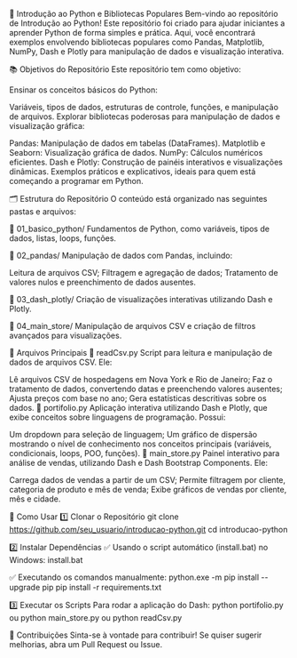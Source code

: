 🐍 Introdução ao Python e Bibliotecas Populares
Bem-vindo ao repositório de Introdução ao Python! Este repositório foi criado para ajudar iniciantes a aprender Python de forma simples e prática. Aqui, você encontrará exemplos envolvendo bibliotecas populares como Pandas, Matplotlib, NumPy, Dash e Plotly para manipulação de dados e visualização interativa.

📚 Objetivos do Repositório
Este repositório tem como objetivo:

Ensinar os conceitos básicos do Python:

Variáveis, tipos de dados, estruturas de controle, funções, e manipulação de arquivos.
Explorar bibliotecas poderosas para manipulação de dados e visualização gráfica:

Pandas: Manipulação de dados em tabelas (DataFrames).
Matplotlib e Seaborn: Visualização gráfica de dados.
NumPy: Cálculos numéricos eficientes.
Dash e Plotly: Construção de painéis interativos e visualizações dinâmicas.
Exemplos práticos e explicativos, ideais para quem está começando a programar em Python.

🗂️ Estrutura do Repositório
O conteúdo está organizado nas seguintes pastas e arquivos:

📌 01_basico_python/
Fundamentos de Python, como variáveis, tipos de dados, listas, loops, funções.

📌 02_pandas/
Manipulação de dados com Pandas, incluindo:

Leitura de arquivos CSV;
Filtragem e agregação de dados;
Tratamento de valores nulos e preenchimento de dados ausentes.

📌 03_dash_plotly/
Criação de visualizações interativas utilizando Dash e Plotly.

📌 04_main_store/
Manipulação de arquivos CSV e criação de filtros avançados para visualizações.

📄 Arquivos Principais
🔹 readCsv.py
Script para leitura e manipulação de dados de arquivos CSV. Ele:

Lê arquivos CSV de hospedagens em Nova York e Rio de Janeiro;
Faz o tratamento de dados, convertendo datas e preenchendo valores ausentes;
Ajusta preços com base no ano;
Gera estatísticas descritivas sobre os dados.
🔹 portifolio.py
Aplicação interativa utilizando Dash e Plotly, que exibe conceitos sobre linguagens de programação. Possui:

Um dropdown para seleção de linguagem;
Um gráfico de dispersão mostrando o nível de conhecimento nos conceitos principais (variáveis, condicionais, loops, POO, funções).
🔹 main_store.py
Painel interativo para análise de vendas, utilizando Dash e Dash Bootstrap Components. Ele:

Carrega dados de vendas a partir de um CSV;
Permite filtragem por cliente, categoria de produto e mês de venda;
Exibe gráficos de vendas por cliente, mês e cidade.

🔧 Como Usar
1️⃣ Clonar o Repositório
  git clone https://github.com/seu_usuario/introducao-python.git
  cd introducao-python

2️⃣ Instalar Dependências
  ✅ Usando o script automático (install.bat) no Windows:
        install.bat
  
  ✅ Executando os comandos manualmente:
      python.exe -m pip install --upgrade pip
      pip install -r requirements.txt

3️⃣ Executar os Scripts
Para rodar a aplicação do Dash:
  python portifolio.py
  ou
  python main_store.py
  ou
  python readCsv.py
  
🚀 Contribuições
Sinta-se à vontade para contribuir! Se quiser sugerir melhorias, abra um Pull Request ou Issue.